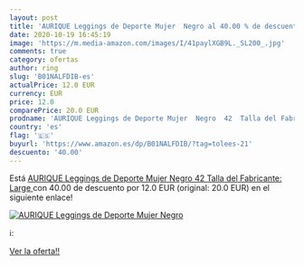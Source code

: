 ```yaml
---
layout: post
title: 'AURIQUE Leggings de Deporte Mujer  Negro al 40.00 % de descuento'
date: 2020-10-19 16:45:19
image: 'https://m.media-amazon.com/images/I/41paylXGB9L._SL200_.jpg'
comments: true
category: ofertas
author: ring
slug: 'B01NALFDIB-es'
actualPrice: 12.0 EUR
currency: EUR
price: 12.0
comparePrice: 20.0 EUR
prodname: 'AURIQUE Leggings de Deporte Mujer  Negro  42  Talla del Fabricante: Large '
country: 'es'
flag: '🇪🇸'
buyurl: 'https://www.amazon.es/dp/B01NALFDIB/?tag=tolees-21'
descuento: '40.00'
---
```


Está [AURIQUE Leggings de Deporte Mujer  Negro  42  Talla del Fabricante: Large ](https://www.amazon.es/dp/B01NALFDIB/?tag=tolees-21) con 40.00 de descuento por 12.0 EUR (original: 20.0 EUR) en el siguiente enlace!

[![AURIQUE Leggings de Deporte Mujer  Negro](https://m.media-amazon.com/images/I/41paylXGB9L._SL200_.jpg)](https://www.amazon.es/dp/B01NALFDIB/?tag=tolees-21)

ℹ️:


[Ver la oferta!!](https://www.amazon.es/dp/B01NALFDIB/?tag=tolees-21)
